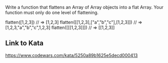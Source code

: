 Write a function that flattens an Array of Array objects into a flat Array. Your function must only do one level of flattening.

flatten([1,2,3]) // => [1,2,3]
flatten([[1,2,3],["a","b","c"],[1,2,3]])  // => [1,2,3,"a","b","c",1,2,3]
flatten([[[1,2,3]]]) // => [[1,2,3]]

## Link to Kata
https://www.codewars.com/kata/5250a89b1625e5decd000413